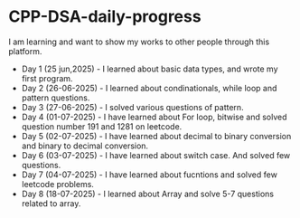 # CPP-DSA-daily-progress
I am learning and want to show my works to other people through this platform.
- Day 1 (25 jun,2025) - I learned about basic data types, and wrote my first program.
- Day 2 (26-06-2025) - I learned about condinationals, while loop and pattern questions.
- Day 3 (27-06-2025) - I solved various questions of pattern.
- Day 4 (01-07-2025) - I have learned about For loop, bitwise and solved question number 191 and 1281 on leetcode.
- Day 5 (02-07-2025) - I have learned about decimal to binary conversion and binary to decimal conversion.
- Day 6 (03-07-2025) - I have learned about switch case. And solved few questions.
- Day 7 (04-07-2025) - I have learned about fucntions and solved few leetcode problems.
- Day 8 (18-07-2025) - I learned about Array and solve 5-7 questions related to array.